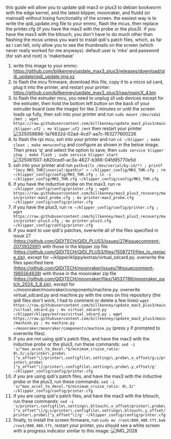 this guide will allow you to update qidi max3 or plus3 to debian bookworm with the edge kernel, and the latest klipper, moonraker, and fluidd (or mainsail) without losing functionality of the screen. the easiest way is to write the qidi_update.img file to your emmc, flash the mcus, then replace the printer.cfg (if you have the max3 with the probe or the plus3). if you have the max3 with the bltouch, you don't have to do much other than flashing the mcus unless you want to install qidi's patch files, which, as far as i can tell, only allow you to see the thumbnails on the screen (which never really worked for me anyways). default user is 'mks' and password (for ssh and root) is 'makerbase'

1. write this image to your emmc: https://github.com/billkenney/update_max3_plus3/releases/download/qidi_update/qidi_update.img.xz
2. to flash the mcu firmware, download this file, copy it to a micro sd card, plug it into the printer, and restart your printer: https://github.com/billkenney/update_max3_plus3/raw/main/X_4.bin
3. to flash the extruder mcu, you need to unplug sll usb devices except for the extruder, then hold the bottom left button on the back of your extruder board (see the image) for like 2 minutes or until the screen loads up fully, then ssh into your printer and run `sudo mount /dev/sda1 /mnt ; wget https://raw.githubusercontent.com/billkenney/update_max3_plus3/main/klipper.uf2 ; mv klipper.uf2 /mnt` then restart your printer
![325058698-1a76832d-02ad-4cd7-aa7c-f63277600226](https://github.com/billkenney/update_max3_plus3/assets/30010560/46a879b1-d77c-468d-b7ab-371fcdcf8673)
4. to flash the rpi mcu, ssh into your printer and run `cd ~/klipper ; make clean ; make menuconfig` and configure as shown in the below image. Then press 'q' and select the option to save, then `sudo service klipper stop ; make flash ; sudo service klipper start`
![325061507-b820ced1-ac3a-4627-b366-04fd95770e5d](https://github.com/billkenney/update_max3_plus3/assets/30010560/de954ba9-a158-42d0-b564-d3a71169f4bc)
5. ssh into your printer and run `path=$(ls /dev/serial/by-id/*) ; printf "[mcu MKS_THR]\nserial:$path\n" > ~/klipper_config/MKS_THR.cfg ; rm ~/klipper_config/config/MKS_THR.cfg ; ln -s ~/klipper_config/MKS_THR.cfg ~/klipper_config/config/MKS_THR.cfg`
6. if you have the inductive probe on the max3, run `rm ~/klipper_config/config/printer.cfg ; wget https://raw.githubusercontent.com/billkenney/max3_plus3_recovery/main/printer-max3_probe.cfg ; mv printer-max3_probe.cfg ~/klipper_config/config/printer.cfg`
7. if you have the plus3, run `rm ~/klipper_config/config/printer.cfg ; wget https://raw.githubusercontent.com/billkenney/max3_plus3_recovery/main/printer-plus3.cfg ; mv printer-plus3.cfg ~/klipper_config/config/printer.cfg`
8. if you want to use qidi's patches, overwrite all of the files specified in issue 27 (https://github.com/QIDITECH/QIDI_PLUS3/issues/27#issuecomment-2073932891) with those in the klipper zip file (https://github.com/QIDITECH/QIDI_PLUS3/files/15087211/files_to_replace.zip), except for ~/klipper/klippy/extras/virtual_sdcard.py. overwrite the files specified here (https://github.com/QIDITECH/moonraker/issues/1#issuecomment-1985564638) with those in the moonraker zip file (https://github.com/QIDITECH/moonraker/files/14537786/moonraker_patch_2024_3_8.zip), except for ~/moonraker/moonraker/components/machine.py. overwrite virtual_sdcard.py and machine.py with the ones on this repository (the qidi files don't work, I had to comment or delete a few lines) `wget https://raw.githubusercontent.com/billkenney/update_max3_plus3/main/virtual_sdcard.py ; mv virtual_sdcard.py ~/klipper/klippy/extras/virtual_sdcard.py ; wget https://raw.githubusercontent.com/billkenney/update_max3_plus3/main/machine.py ; mv machine.py ~/moonraker/moonraker/components/machine.py` (press y if prompted to overwrite files).
9. if you are not using qidi's patch files, and have the max3 with the inductive probe or the plus3, run these commands: `sed -i 's/^max_accel_to_decel.*$/minimum_cruise_ratio: 0\.5/;s/printer\.probe\["x_offset"\]/printer\.configfile\.settings\.probe\.x_offset/g;s/printer\.probe\["y_offset"\]/printer\.configfile\.settings\.probe\.y_offset/g' ~/klipper_config/config/printer.cfg`
10. if you are using qidi's patch files, and have the max3 with the inductive probe or the plus3, run these commands: `sed -i 's/^max_accel_to_decel.*$/minimum_cruise_ratio: 0\.5/' ~/klipper_config/config/printer.cfg`
11. if you are using qidi's patch files, and have the max3 with the bltouch, run these commands: `sed -i 's/printer\.configfile\.settings\.bltouch\.x_offset/printer\.probe\["x_offset"\]/g;s/printer\.configfile\.settings\.bltouch\.y_offset/printer\.probe\["y_offset"\]/g' ~/klipper_config/config/printer.cfg`
12. finally, to install the screen firmware, run `sudo mv /root/800_480.tft.bak /root/800_480.tft`, restart your printer, you should see a white screen with a progress indicator similar to this image: ![IMG_2028](https://github.com/billkenney/update_max3_plus3/assets/30010560/f5cf29b5-9c42-475f-9e84-a78b302265bf)
